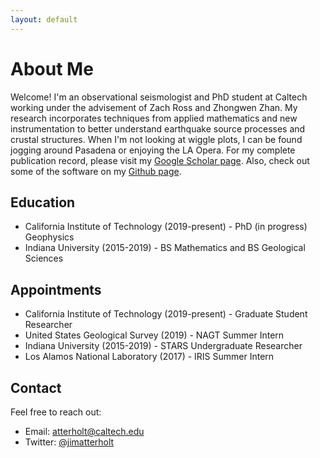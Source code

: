 ```yaml
---
layout: default
---
```


# About Me

Welcome! I'm an observational seismologist and PhD student at Caltech working under the advisement of Zach Ross and Zhongwen Zhan. My research incorporates techniques from applied mathematics and new instrumentation to better understand earthquake source processes and crustal structures. When I'm not looking at wiggle plots, I can be found jogging around Pasadena or enjoying the LA Opera. For my complete publication record, please visit my [Google Scholar page](https://scholar.google.com/citations?user=1rW1gSwAAAAJ&hl=en&oi=ao). Also, check out some of the software on my [Github page](https://github.com/atterholt).

## Education

*   California Institute of Technology (2019-present) - PhD (in progress) Geophysics
*   Indiana University (2015-2019) - BS Mathematics and BS Geological Sciences

## Appointments

*   California Institute of Technology (2019-present) - Graduate Student Researcher
*   United States Geological Survey (2019) - NAGT Summer Intern
*   Indiana University (2015-2019) - STARS Undergraduate Researcher
*   Los Alamos National Laboratory (2017) - IRIS Summer Intern

## Contact

Feel free to reach out:

*   Email: atterholt@caltech.edu
*   Twitter: [@jimatterholt](https://twitter.com/jimatterholt?lang=en)
